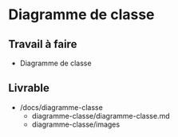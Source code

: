 # Diagramme de classe

## Travail à faire

- Diagramme de classe

## Livrable

- /docs/diagramme-classe
  - diagramme-classe/diagramme-classe.md
  - diagramme-classe/images

